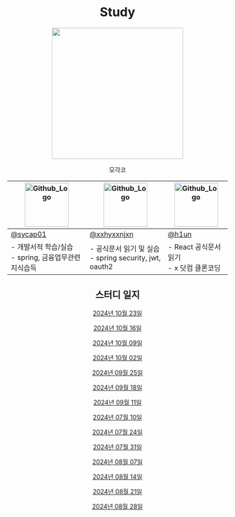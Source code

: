 <div align="center">
 
  # Study
 
<img width="300px" height="300px" src="https://github.com/user-attachments/assets/a83c6d10-ce1f-4294-9519-1db4f336294f"/>
 
모각코
 
 |<img src="https://github.com/MRSND/study/assets/43220356/c3ba9fc4-4970-4ad1-9eef-05d4fea55043" width="100px" height="100px" title="Github_Logo"/>|<img src="https://github.com/MRSND/study/assets/43220356/ffd80c82-ccf1-469a-b233-a43a3bcb74af" width="100px" height="100px" title="Github_Logo"/>|<img src="https://github.com/MRSND/study/assets/43220356/dd123f9c-b4ac-44b2-b6fe-834ebe58463b" width="100px" height="100px" title="Github_Logo"/>|
|-----------|-------------|----------------------------------------|
| [@sycap01](https://github.com/sycap01) | [@xxhyxxnjxn](https://github.com/xxhyxxnjxn) | [@h1un](https://github.com/h1un)|
| - 개발서적 학습/실습<br/> - spring, 금융업무관련 지식습득   | - 공식문서 읽기 및 실습<br/>    - spring security, jwt, oauth2          | - React 공식문서 읽기<br/> - x 닷컴 클론코딩 |
 
## 스터디 일지
[2024년 10월 23일](https://github.com/MRSND/study/wiki/2024%E2%80%9010%E2%80%9023)

[2024년 10월 16일](https://github.com/MRSND/study/wiki/2024%E2%80%9010%E2%80%9016)

[2024년 10월 09일](https://github.com/MRSND/study/wiki/2024%E2%80%9010%E2%80%9009)

[2024년 10월 02일](https://github.com/MRSND/study/wiki/2024%E2%80%9010%E2%80%9002)

[2024년 09월 25일](https://github.com/MRSND/study/wiki/2024%E2%80%9009%E2%80%9025)

[2024년 09월 18일](https://github.com/MRSND/study/wiki/2024%E2%80%9009%E2%80%9018)

[2024년 09월 11일](https://github.com/MRSND/study/wiki/2024%E2%80%9009%E2%80%9011)

 
 [2024년 07월 10일](https://github.com/MRSND/study/wiki/2024%E2%80%9007%E2%80%9010)
 
 [2024년 07월 24일](https://github.com/MRSND/study/wiki/2024%E2%80%9007%E2%80%9024)
 
 [2024년 07월 31일](https://github.com/MRSND/study/wiki/2024%E2%80%9007%E2%80%9031)

 [2024년 08월 07일](https://github.com/MRSND/study/wiki/2024%E2%80%9008%E2%80%9028)

 [2024년 08월 14일](https://github.com/MRSND/study/wiki/2024%E2%80%9008%E2%80%9028)

 [2024년 08월 21일](https://github.com/MRSND/study/wiki/2024%E2%80%9008%E2%80%9028)
 
 [2024년 08월 28일](https://github.com/MRSND/study/wiki/2024%E2%80%9008%E2%80%9028)
